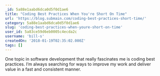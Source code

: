 ```yaml
---
_id: 5a88e1aabd6dca0d5f0d1ae6
title: "Coding Best Practices When You're Short On Time"
url: 'https://blog.submain.com/coding-best-practices-short-time/'
category: 5a88e1aabd6dca0d5f0d1ae6
slug: 'coding-best-practices-when-youre-short-on-time'
user_id: 5a83ce59d6eb0005c4ecda2c
username: 'bill-s'
createdOn: '2018-01-19T02:35:02.000Z'
tags: []
---
```


One topic in software development that really fascinates me is coding best practices. I’m always searching for ways to improve my work and deliver value in a fast and consistent manner.

